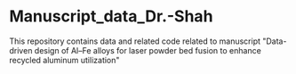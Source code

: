 # Manuscript_data_Dr.-Shah
This repository contains data and related code related to manuscript "Data-driven design of Al–Fe alloys for laser powder bed fusion to enhance recycled aluminum utilization"
